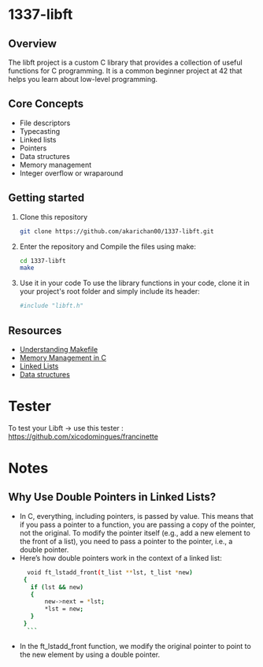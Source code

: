 # 1337-libft

## Overview
The libft project is a custom C library that provides a collection of useful functions for C programming. It is a common beginner project at 42 that helps you learn about low-level programming.

## Core Concepts
  - File descriptors
  - Typecasting
  - Linked lists
  - Pointers
  - Data structures
  - Memory management
  - Integer overflow or wraparound

## Getting started
  1. Clone this repository
       ```bash
       git clone https://github.com/akarichan00/1337-libft.git
       ```
  2. Enter the repository and Compile the files using make:
      ```bash
      cd 1337-libft
      make
      ```
  3. Use it in your code
     To use the library functions in your code, clone it in your project's root folder and simply include its header:
     ```bash
     #include "libft.h"
     ```

## Resources
  - [Understanding Makefile](https://www.youtube.com/watch?v=a8mPKBxQ9No&t=55s)
  - [Memory Management in C](https://www.geeksforgeeks.org/dynamic-memory-allocation-in-c-using-malloc-calloc-free-and-realloc/)
  - [Linked Lists](https://www.youtube.com/watch?v=vcQIFT79_50&t=1s)
  - [Data structures](https://www.w3schools.com/c/c_structs.php) 


# Tester
  To test your Libft -> use this tester : https://github.com/xicodomingues/francinette

# Notes
## Why Use Double Pointers in Linked Lists?
 - In C, everything, including pointers, is passed by value. This means that if you pass a pointer to a function, you are passing a copy of the pointer, not the original. To modify the pointer itself (e.g., add a new element to the front of a list), you need to pass a pointer to the pointer, i.e., a double pointer.
 - Here’s how double pointers work in the context of a linked list:
     ```bash
       void ft_lstadd_front(t_list **lst, t_list *new)
      {
        if (lst && new)
        {
            new->next = *lst;
            *lst = new;
        }
      }
       ```
  - In the ft_lstadd_front function, we modify the original pointer to point to the new element by using a double pointer.
